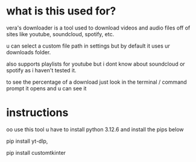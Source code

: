 # what is this used for?

vera's downloader is a tool used to download videos and audio files off of sites like youtube, soundcloud, spotify, etc.

u can select a custom file path in settings but by default it uses ur downloads folder.

also supports playlists for youtube but i dont know about soundcloud or spotify as i haven't tested it.

to see the percentage of a download just look in the terminal / command prompt it opens and u can see it

# instructions

oo use this tool u have to install python 3.12.6 and install the pips below

pip install yt-dlp,

pip install customtkinter

